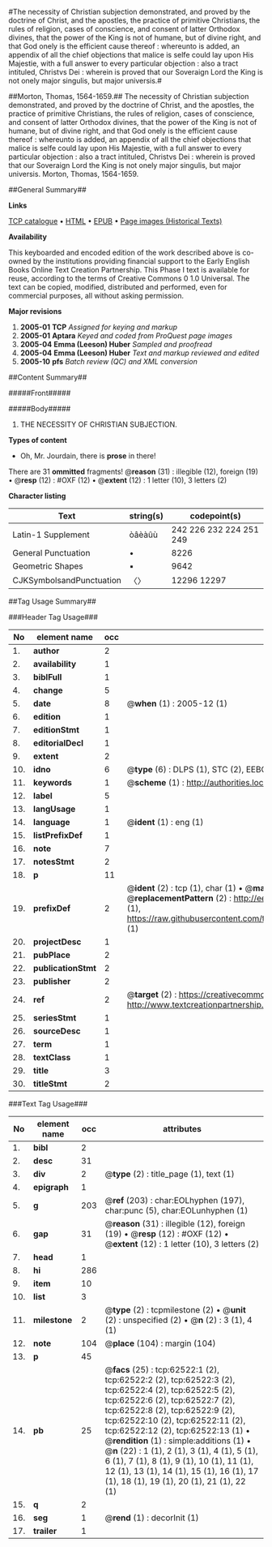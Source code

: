 #The necessity of Christian subjection demonstrated, and proved by the doctrine of Christ, and the apostles, the practice of primitive Christians, the rules of religion, cases of conscience, and consent of latter Orthodox divines, that the power of the King is not of humane, but of divine right, and that God onely is the efficient cause thereof : whereunto is added, an appendix of all the chief objections that malice is selfe could lay upon His Majestie, with a full answer to every particular objection : also a tract intituled, Christvs Dei : wherein is proved that our Soveraign Lord the King is not onely major singulis, but major universis.#

##Morton, Thomas, 1564-1659.##
The necessity of Christian subjection demonstrated, and proved by the doctrine of Christ, and the apostles, the practice of primitive Christians, the rules of religion, cases of conscience, and consent of latter Orthodox divines, that the power of the King is not of humane, but of divine right, and that God onely is the efficient cause thereof : whereunto is added, an appendix of all the chief objections that malice is selfe could lay upon His Majestie, with a full answer to every particular objection : also a tract intituled, Christvs Dei : wherein is proved that our Soveraign Lord the King is not onely major singulis, but major universis.
Morton, Thomas, 1564-1659.

##General Summary##

**Links**

[TCP catalogue](http://www.ota.ox.ac.uk/tcp/)  • 
[HTML](http://tei.it.ox.ac.uk/tcp/Texts-HTML/free/A51/A51425.html)  • 
[EPUB](http://tei.it.ox.ac.uk/tcp/Texts-EPUB/free/A51/A51425.epub) • 
[Page images (Historical Texts)](https://data.historicaltexts.jisc.ac.uk/view?pubId=eebo-12496813e&pageId=eebo-12496813e-62522-1)

**Availability**

This keyboarded and encoded edition of the
	       work described above is co-owned by the institutions
	       providing financial support to the Early English Books
	       Online Text Creation Partnership. This Phase I text is
	       available for reuse, according to the terms of Creative
	       Commons 0 1.0 Universal. The text can be copied,
	       modified, distributed and performed, even for
	       commercial purposes, all without asking permission.

**Major revisions**

1. __2005-01__ __TCP__ *Assigned for keying and markup*
1. __2005-01__ __Aptara__ *Keyed and coded from ProQuest page images*
1. __2005-04__ __Emma (Leeson) Huber__ *Sampled and proofread*
1. __2005-04__ __Emma (Leeson) Huber__ *Text and markup reviewed and edited*
1. __2005-10__ __pfs__ *Batch review (QC) and XML conversion*

##Content Summary##

#####Front#####

#####Body#####

1. THE NECESSITY OF
CHRISTIAN SUBJECTION.

**Types of content**

  * Oh, Mr. Jourdain, there is **prose** in there!

There are 31 **ommitted** fragments! 
 @__reason__ (31) : illegible (12), foreign (19)  •  @__resp__ (12) : #OXF (12)  •  @__extent__ (12) : 1 letter (10), 3 letters (2)

**Character listing**


|Text|string(s)|codepoint(s)|
|---|---|---|
|Latin-1 Supplement|òâèàûù|242 226 232 224 251 249|
|General Punctuation|•|8226|
|Geometric Shapes|▪|9642|
|CJKSymbolsandPunctuation|〈〉|12296 12297|

##Tag Usage Summary##

###Header Tag Usage###

|No|element name|occ|attributes|
|---|---|---|---|
|1.|__author__|2||
|2.|__availability__|1||
|3.|__biblFull__|1||
|4.|__change__|5||
|5.|__date__|8| @__when__ (1) : 2005-12 (1)|
|6.|__edition__|1||
|7.|__editionStmt__|1||
|8.|__editorialDecl__|1||
|9.|__extent__|2||
|10.|__idno__|6| @__type__ (6) : DLPS (1), STC (2), EEBO-CITATION (1), OCLC (1), VID (1)|
|11.|__keywords__|1| @__scheme__ (1) : http://authorities.loc.gov/ (1)|
|12.|__label__|5||
|13.|__langUsage__|1||
|14.|__language__|1| @__ident__ (1) : eng (1)|
|15.|__listPrefixDef__|1||
|16.|__note__|7||
|17.|__notesStmt__|2||
|18.|__p__|11||
|19.|__prefixDef__|2| @__ident__ (2) : tcp (1), char (1)  •  @__matchPattern__ (2) : ([0-9\-]+):([0-9IVX]+) (1), (.+) (1)  •  @__replacementPattern__ (2) : http://eebo.chadwyck.com/downloadtiff?vid=$1&page=$2 (1), https://raw.githubusercontent.com/textcreationpartnership/Texts/master/tcpchars.xml#$1 (1)|
|20.|__projectDesc__|1||
|21.|__pubPlace__|2||
|22.|__publicationStmt__|2||
|23.|__publisher__|2||
|24.|__ref__|2| @__target__ (2) : https://creativecommons.org/publicdomain/zero/1.0/ (1), http://www.textcreationpartnership.org/docs/. (1)|
|25.|__seriesStmt__|1||
|26.|__sourceDesc__|1||
|27.|__term__|1||
|28.|__textClass__|1||
|29.|__title__|3||
|30.|__titleStmt__|2||


###Text Tag Usage###

|No|element name|occ|attributes|
|---|---|---|---|
|1.|__bibl__|2||
|2.|__desc__|31||
|3.|__div__|2| @__type__ (2) : title_page (1), text (1)|
|4.|__epigraph__|1||
|5.|__g__|203| @__ref__ (203) : char:EOLhyphen (197), char:punc (5), char:EOLunhyphen (1)|
|6.|__gap__|31| @__reason__ (31) : illegible (12), foreign (19)  •  @__resp__ (12) : #OXF (12)  •  @__extent__ (12) : 1 letter (10), 3 letters (2)|
|7.|__head__|1||
|8.|__hi__|286||
|9.|__item__|10||
|10.|__list__|3||
|11.|__milestone__|2| @__type__ (2) : tcpmilestone (2)  •  @__unit__ (2) : unspecified (2)  •  @__n__ (2) : 3 (1), 4 (1)|
|12.|__note__|104| @__place__ (104) : margin (104)|
|13.|__p__|45||
|14.|__pb__|25| @__facs__ (25) : tcp:62522:1 (2), tcp:62522:2 (2), tcp:62522:3 (2), tcp:62522:4 (2), tcp:62522:5 (2), tcp:62522:6 (2), tcp:62522:7 (2), tcp:62522:8 (2), tcp:62522:9 (2), tcp:62522:10 (2), tcp:62522:11 (2), tcp:62522:12 (2), tcp:62522:13 (1)  •  @__rendition__ (1) : simple:additions (1)  •  @__n__ (22) : 1 (1), 2 (1), 3 (1), 4 (1), 5 (1), 6 (1), 7 (1), 8 (1), 9 (1), 10 (1), 11 (1), 12 (1), 13 (1), 14 (1), 15 (1), 16 (1), 17 (1), 18 (1), 19 (1), 20 (1), 21 (1), 22 (1)|
|15.|__q__|2||
|16.|__seg__|1| @__rend__ (1) : decorInit (1)|
|17.|__trailer__|1||
